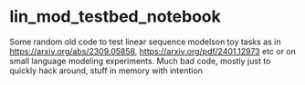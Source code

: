 # lin_mod_testbed_notebook
Some random old code to test linear sequence modelson toy tasks as in https://arxiv.org/abs/2309.05858, https://arxiv.org/pdf/2401.12973 etc or on small language modeling experiments. Much bad code, mostly just to quickly hack around, stuff in memory with intention
